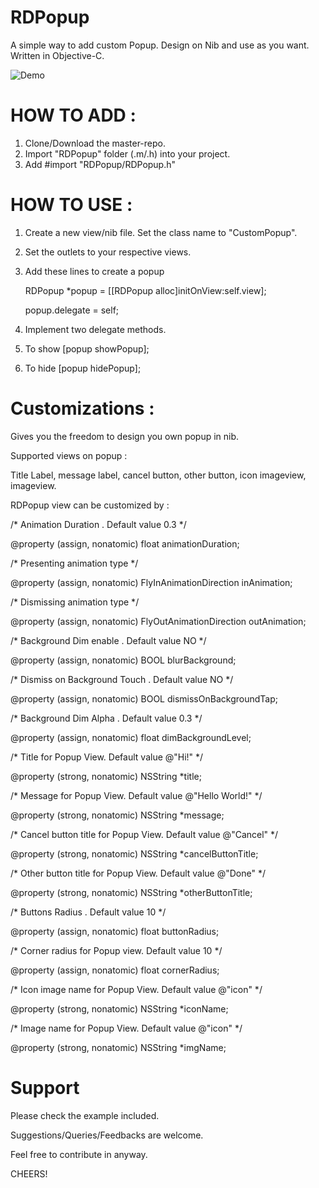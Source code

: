 # RDPopup
A simple way to add custom Popup. Design on Nib and use as you want. 
Written in Objective-C.

![Demo](https://github.com/rajdhakate/RDPopup/blob/master/demo.gif)


# HOW TO ADD :

1) Clone/Download the master-repo.
2) Import "RDPopup" folder (.m/.h) into your project.
3) Add #import "RDPopup/RDPopup.h"


# HOW TO USE :

1) Create a new view/nib file. Set the class name to "CustomPopup".
2) Set the outlets to your respective views.
3) Add these lines to create a popup

    RDPopup *popup = [[RDPopup alloc]initOnView:self.view];

    popup.delegate = self;
    
4) Implement two delegate methods.
5) To show [popup showPopup];
6) To hide [popup hidePopup];


# Customizations :

Gives you the freedom to design you own popup in nib.

Supported views on popup : 

Title Label, message label, cancel button, other button, icon imageview, imageview.

RDPopup view can be customized by : 


/*
Animation Duration . Default value 0.3
*/

@property (assign, nonatomic) float animationDuration;


/*
Presenting animation type
*/

@property (assign, nonatomic) FlyInAnimationDirection inAnimation;


/*
Dismissing animation type
*/

@property (assign, nonatomic) FlyOutAnimationDirection outAnimation;


/*
Background Dim enable . Default value NO
*/

@property (assign, nonatomic) BOOL blurBackground;


/*
Dismiss on Background Touch . Default value NO
*/

@property (assign, nonatomic) BOOL dismissOnBackgroundTap;


/*
Background Dim Alpha . Default value 0.3
*/

@property (assign, nonatomic) float dimBackgroundLevel;


/*
Title for Popup View. Default value @"Hi!"
*/

@property (strong, nonatomic) NSString *title;


/*
Message for Popup View. Default value @"Hello World!"
*/

@property (strong, nonatomic) NSString *message;


/*
Cancel button title for Popup View. Default value @"Cancel"
*/

@property (strong, nonatomic) NSString *cancelButtonTitle;


/*
Other button title for Popup View. Default value @"Done"
*/

@property (strong, nonatomic) NSString *otherButtonTitle;


/*
Buttons Radius . Default value 10
*/

@property (assign, nonatomic) float buttonRadius;


/*
Corner radius for Popup view. Default value 10
*/

@property (assign, nonatomic) float cornerRadius;


/*
Icon image name for Popup View. Default value @"icon"
*/

@property (strong, nonatomic) NSString *iconName;


/*
 Image name for Popup View. Default value @"icon"
 */

@property (strong, nonatomic) NSString *imgName;


# Support

Please check the example included.

Suggestions/Queries/Feedbacks are welcome.

Feel free to contribute in anyway.


CHEERS!
